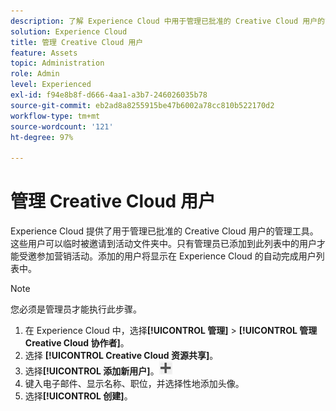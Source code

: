 ```yaml
---
description: 了解 Experience Cloud 中用于管理已批准的 Creative Cloud 用户的管理工具。
solution: Experience Cloud
title: 管理 Creative Cloud 用户
feature: Assets
topic: Administration
role: Admin
level: Experienced
exl-id: f94e8b8f-d666-4aa1-a3b7-246026035b78
source-git-commit: eb2ad8a8255915be47b6002a78cc810b522170d2
workflow-type: tm+mt
source-wordcount: '121'
ht-degree: 97%

---
```


# 管理 Creative Cloud 用户

Experience Cloud 提供了用于管理已批准的 Creative Cloud 用户的管理工具。这些用户可以临时被邀请到活动文件夹中。只有管理员已添加到此列表中的用户才能受邀参加营销活动。添加的用户将显示在 Experience Cloud 的自动完成用户列表中。

>[!NOTE]
>
>您必须是管理员才能执行此步骤。

1. 在 Experience Cloud 中，选择&#x200B;**[!UICONTROL 管理]** > **[!UICONTROL 管理 Creative Cloud 协作者]**。
1. 选择 **[!UICONTROL Creative Cloud 资源共享]**。
1. 选择&#x200B;**[!UICONTROL 添加新用户]**。![添加新用户](assets/mac_add_icon.png)
1. 键入电子邮件、显示名称、职位，并选择性地添加头像。
1. 选择&#x200B;**[!UICONTROL 创建]**。
